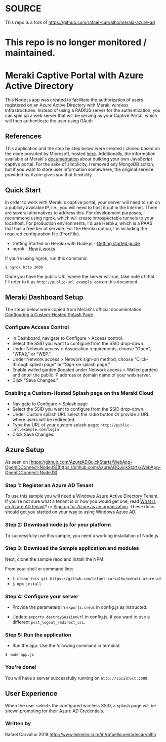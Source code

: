 # SOURCE
This repo is a fork of https://github.com/rafael-carvalho/meraki-azure-ad

# This repo is no longer monitored / maintained.

# Meraki Captive Portal with Azure Active Directory 

This Node.js app was created to facilitate the authorization of users registered on an Azure Active Directory with Meraki wireless infrastructures. Instead of using a RADIUS server for the authentication, you can spin up a web server that will be serving as your Captive Portal, which will then authenticate the user using OAuth

## References
This application and the step by step below were created / cloned based on the code provided by Microsoft, hosted [here](https://github.com/AzureADQuickStarts/WebApp-OpenIDConnect-NodeJS). Additionally, the information available at Meraki's [documentation](https://create.meraki.io/build/captive-portal-with-client-side-javascript/) about building your own JavaScript captive portal. For the sake of simplicity, I removed any MongoDB action, but if you want to store user information somewhere, the original service provided by Azure gives you that flexibility.

## Quick Start
In order to work with Meraki's captive portal, your server will need to run on a publicly available IP, i.e., you will need to host it out in the Internet. There are several alternatives to address this. For development purposes, I recommend using ngrok, which will create introspectable tunnels to your localhost. For production environments, I'd use Heroku, which is a PAAS that has a free tier of service. For the Heroku option, I'm including the required configuration file (ProcFile). 

* Getting Started on Heroku with Node.js - [Getting started guide](https://devcenter.heroku.com/articles/getting-started-with-nodejs#introduction)
* ngrok - [How it works](https://ngrok.com/product)

If you're using ngrok, run this command:

```
$ ngrok http 3000
```

Once you have the public URL where the server will run, take note of that. I'll refer to it as `http://public-url.example.com` on this document.

## Meraki Dashboard Setup

The steps below were copied from Meraki's official documentation [Configuring a Custom-Hosted Splash Page
](https://documentation.meraki.com/MR/Splash_Page/Configuring_a_Custom-Hosted_Splash_Page)

### Configure Access Control
* In Dashboard, navigate to Configure > Access control.
* Select the SSID you want to configure from the SSID drop-down. 
* Under Network access > Association requirements, choose "Open", "WPA2," or "WEP." 
* Under Network access > Network sign-on method, choose "Click-through splash page" or "Sign-on splash page." 
* Enable walled garden (located under Network access > Walled garden) and enter the public IP address or domain name of your web server.
* Click "Save Changes." 


### Enabling a Custom-Hosted Splash page on the Meraki Cloud
* Navigate to Configure > Splash page
* Select the SSID you want to configure from the SSID drop-down.
* Under Custom splash URL select the radio button Or provide a URL where users will be redirected:
* Type the URL of your custom splash page:
	`http://public-url.example.com/login`
* Click Save Changes.

## Azure Setup
As seen on [https://github.com/AzureADQuickStarts/WebApp-OpenIDConnect-NodeJS](https://github.com/AzureADQuickStarts/WebApp-OpenIDConnect-NodeJS)

### Step 1: Register an Azure AD Tenant
To use this sample you will need a Windows Azure Active Directory Tenant. If you're not sure what a tenant is or how you would get one, read [What is an Azure AD tenant](http://technet.microsoft.com/library/jj573650.aspx)? or [Sign up for Azure as an organization](http://azure.microsoft.com/en-us/documentation/articles/sign-up-organization/). These docs should get you started on your way to using Windows Azure AD.

### Step 2: Download node.js for your platform
To successfully use this sample, you need a working installation of Node.js.

### Step 3: Download the Sample application and modules

Next, clone the sample repo and install the NPM.

From your shell or command line:

* `$ clone this git https://github.com/rafael-carvalho/meraki-azure-ad`
* `$ npm install`

### Step 4: Configure your server

* Provide the parameters in `exports.creds` in config.js as instructed.

* Update `exports.destroySessionUrl` in config.js, if you want to use a different `post_logout_redirect_uri`.


### Step 5: Run the application

* Run the app. Use the following command in terminal.

```
$ node app.js
```

### You're done!
You will have a server successfully running on `http://localhost:3000`.

## User Experience
When the user selects the configured wireless SSID, a splash page will be shown prompting for their Azure AD Credentials.

### Written by 
Rafael Carvalho
2018
http://www.linkedin.com/in/rafaelloureirodecarvalho
